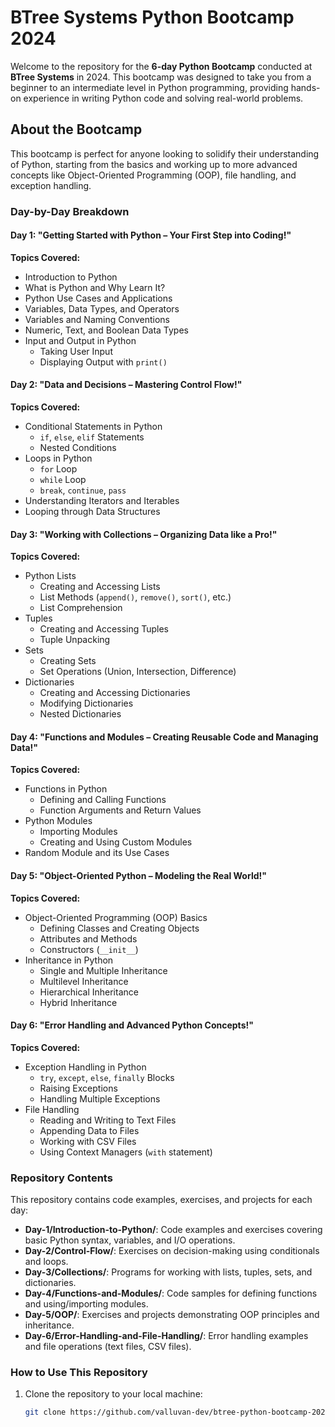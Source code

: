 # BTree Systems Python Bootcamp 2024

Welcome to the repository for the **6-day Python Bootcamp** conducted at **BTree Systems** in 2024. This bootcamp was designed to take you from a beginner to an intermediate level in Python programming, providing hands-on experience in writing Python code and solving real-world problems.

## About the Bootcamp

This bootcamp is perfect for anyone looking to solidify their understanding of Python, starting from the basics and working up to more advanced concepts like Object-Oriented Programming (OOP), file handling, and exception handling. 

### Day-by-Day Breakdown

#### Day 1: "Getting Started with Python – Your First Step into Coding!"

**Topics Covered:**
- Introduction to Python
- What is Python and Why Learn It?
- Python Use Cases and Applications
- Variables, Data Types, and Operators
- Variables and Naming Conventions
- Numeric, Text, and Boolean Data Types
- Input and Output in Python
  - Taking User Input
  - Displaying Output with `print()`

#### Day 2: "Data and Decisions – Mastering Control Flow!"

**Topics Covered:**
- Conditional Statements in Python
  - `if`, `else`, `elif` Statements
  - Nested Conditions
- Loops in Python
  - `for` Loop
  - `while` Loop
  - `break`, `continue`, `pass`
- Understanding Iterators and Iterables
- Looping through Data Structures

#### Day 3: "Working with Collections – Organizing Data like a Pro!"

**Topics Covered:**
- Python Lists
  - Creating and Accessing Lists
  - List Methods (`append()`, `remove()`, `sort()`, etc.)
  - List Comprehension
- Tuples
  - Creating and Accessing Tuples
  - Tuple Unpacking
- Sets
  - Creating Sets
  - Set Operations (Union, Intersection, Difference)
- Dictionaries
  - Creating and Accessing Dictionaries
  - Modifying Dictionaries
  - Nested Dictionaries

#### Day 4: "Functions and Modules – Creating Reusable Code and Managing Data!"

**Topics Covered:**
- Functions in Python
  - Defining and Calling Functions
  - Function Arguments and Return Values
- Python Modules
  - Importing Modules
  - Creating and Using Custom Modules
- Random Module and its Use Cases

#### Day 5: "Object-Oriented Python – Modeling the Real World!"

**Topics Covered:**
- Object-Oriented Programming (OOP) Basics
  - Defining Classes and Creating Objects
  - Attributes and Methods
  - Constructors (`__init__`)
- Inheritance in Python
  - Single and Multiple Inheritance
  - Multilevel Inheritance
  - Hierarchical Inheritance
  - Hybrid Inheritance

#### Day 6: "Error Handling and Advanced Python Concepts!"

**Topics Covered:**
- Exception Handling in Python
  - `try`, `except`, `else`, `finally` Blocks
  - Raising Exceptions
  - Handling Multiple Exceptions
- File Handling
  - Reading and Writing to Text Files
  - Appending Data to Files
  - Working with CSV Files
  - Using Context Managers (`with` statement)

### Repository Contents

This repository contains code examples, exercises, and projects for each day:

- **Day-1/Introduction-to-Python/**: Code examples and exercises covering basic Python syntax, variables, and I/O operations.
- **Day-2/Control-Flow/**: Exercises on decision-making using conditionals and loops.
- **Day-3/Collections/**: Programs for working with lists, tuples, sets, and dictionaries.
- **Day-4/Functions-and-Modules/**: Code samples for defining functions and using/importing modules.
- **Day-5/OOP/**: Exercises and projects demonstrating OOP principles and inheritance.
- **Day-6/Error-Handling-and-File-Handling/**: Error handling examples and file operations (text files, CSV files).

### How to Use This Repository

1. Clone the repository to your local machine:
   ```bash
   git clone https://github.com/valluvan-dev/btree-python-bootcamp-2024.git
